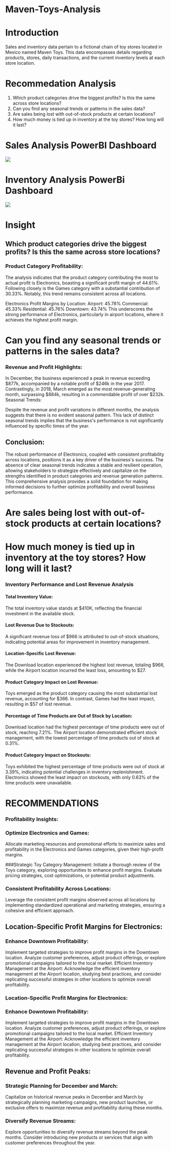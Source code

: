 # Maven-Toys-Analysis

# Introduction
Sales and inventory data pertain to a fictional chain of toy stores located in Mexico named Maven Toys. This data encompasses details regarding products, stores, daily transactions, and the current inventory levels at each store location.
# Recommedation Analysis

1. Which product categories drive the biggest profits? Is this the same across store locations?
2. Can you find any seasonal trends or patterns in the sales data?
3. Are sales being lost with out-of-stock products at certain locations?
4. How much money is tied up in inventory at the toy stores? How long will it last?

# Sales Analysis PowerBI Dashboard
![](maven_analysys/MavenToysSalesAnalysis.png)

# Inventory Analysis PowerBi Dashboard
![](maven_analysys/InventoryAnalysis.png)

# Insight

## Which product categories drive the biggest profits? Is this the same across store locations?
### Product Category Profitability:

The analysis indicates that the product category contributing the most to actual profit is Electronics, boasting a significant profit margin of 44.61%. Following closely is the Games category with a substantial contribution of 30.33%. Notably, this trend remains consistent across all locations.

Electronics Profit Margins by Location:
Airport: 45.78%
Commercial: 45.33%
Residential: 45.76%
Downtown: 43.74%
This underscores the strong performance of Electronics, particularly in airport locations, where it achieves the highest profit margin.

# Can you find any seasonal trends or patterns in the sales data?
### Revenue and Profit Highlights:

In December, the business experienced a peak in revenue exceeding $877k, accompanied by a notable profit of $246k in the year 2017.
Contrastingly, in 2018, March emerged as the most revenue-generating month, surpassing $884k, resulting in a commendable profit of over $232k.
Seasonal Trends:

Despite the revenue and profit variations in different months, the analysis suggests that there is no evident seasonal pattern. This lack of distinct seasonal trends implies that the business's performance is not significantly influenced by specific times of the year.

## Conclusion:

The robust performance of Electronics, coupled with consistent profitability across locations, positions it as a key driver of the business's success. The absence of clear seasonal trends indicates a stable and resilient operation, allowing stakeholders to strategize effectively and capitalize on the strengths identified in product categories and revenue generation patterns. This comprehensive analysis provides a solid foundation for making informed decisions to further optimize profitability and overall business performance.

# Are sales being lost with out-of-stock products at certain locations?
#  How much money is tied up in inventory at the toy stores? How long will it last?

### Inventory Performance and Lost Revenue Analysis

#### Total Inventory Value:
The total inventory value stands at $410K, reflecting the financial investment in the available stock.
#### Lost Revenue Due to Stockouts:
A significant revenue loss of $966 is attributed to out-of-stock situations, indicating potential areas for improvement in inventory management.
#### Location-Specific Lost Revenue:
The Download location experienced the highest lost revenue, totaling $966, while the Airport location incurred the least loss, amounting to $27.
#### Product Category Impact on Lost Revenue:
Toys emerged as the product category causing the most substantial lost revenue, accounting for $366. In contrast, Games had the least impact, resulting in $57 of lost revenue.
#### Percentage of Time Products are Out of Stock by Location:
Download location had the highest percentage of time products were out of stock, reaching 7.21%.
The Airport location demonstrated efficient stock management, with the lowest percentage of time products out of stock at 0.31%.
#### Product Category Impact on Stockouts:
Toys exhibited the highest percentage of time products were out of stock at 3.39%, indicating potential challenges in inventory replenishment.
Electronics showed the least impact on stockouts, with only 0.63% of the time products were unavailable.

# RECOMMENDATIONS
### Profitability Insights:

### Optimize Electronics and Games:
Allocate marketing resources and promotional efforts to maximize sales and profitability in the Electronics and Games categories, given their high-profit margins.

###Strategic Toy Category Management:
Initiate a thorough review of the Toys category, exploring opportunities to enhance profit margins. Evaluate pricing strategies, cost optimizations, or potential product adjustments.

### Consistent Profitability Across Locations:
Leverage the consistent profit margins observed across all locations by implementing standardized operational and marketing strategies, ensuring a cohesive and efficient approach.

## Location-Specific Profit Margins for Electronics:
### Enhance Downtown Profitability:
Implement targeted strategies to improve profit margins in the Downtown location. Analyze customer preferences, adjust product offerings, or explore promotional campaigns tailored to the local market.
Efficient Inventory Management at the Airport:
Acknowledge the efficient inventory management at the Airport location, studying best practices, and consider replicating successful strategies in other locations to optimize overall profitability.
### Location-Specific Profit Margins for Electronics:
### Enhance Downtown Profitability:
Implement targeted strategies to improve profit margins in the Downtown location. Analyze customer preferences, adjust product offerings, or explore promotional campaigns tailored to the local market.
Efficient Inventory Management at the Airport:
Acknowledge the efficient inventory management at the Airport location, studying best practices, and consider replicating successful strategies in other locations to optimize overall profitability.

## Revenue and Profit Peaks:
### Strategic Planning for December and March:
Capitalize on historical revenue peaks in December and March by strategically planning marketing campaigns, new product launches, or exclusive offers to maximize revenue and profitability during these months.
### Diversify Revenue Streams:
Explore opportunities to diversify revenue streams beyond the peak months. Consider introducing new products or services that align with customer preferences throughout the year.
